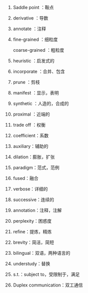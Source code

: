 1. Saddle point ：鞍点

2. derivative ：导数

3. annotate ：注释

4. fine-grained ：细粒度

   coarse-grained ：粗粒度

5. heuristic ：启发式的

6. incorporate ：合并、包含

7. prune ：剪枝

8. manifest ：显示，表明

9. synthetic ：人造的，合成的

10. proximal ：近端的

11. trade off ：权衡

12. coefficient：系数

13. auxiliary：辅助的

14. dilation：膨胀，扩张

15. paradigm：范式，范例

16. fused：融合

17. verbose：详细的

18. successive：连续的

19. annotation：注释，注解

20. perplexity：困惑度

21. refine：提炼，精炼

22. brevity：简洁，简短

23. bilingual：双语，两种语言的

24. understudy：替换

25. s.t.：subject to，受限制于，满足

26. Duplex communication：双工通信
